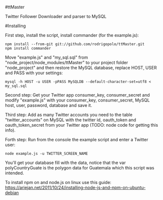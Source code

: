 #ttMaster

Twitter Follower Downloader and parser to MySQL


#Installing

First step, install the script, install commander (for the example.js):

```
npm install --from-git git://github.com/rodrigopolo/ttMaster.git
npm install commander
```

Move "example.js" and "my_sql.sql" from "node_project/node_modules/ttMaster" to your project folder "node_project" and then restore the MySQL database, replace HOST, USER and PASS with your settings:

```
mysql -h HOST -u USER -pPASS MySQLDB --default-character-set=utf8 < my_sql.sql
```

Second step: Get your Twitter app consumer_key, consumer_secret and modify "example.js" with your consumer_key, consumer_secret, MySQL host, user, password, database and save it.

Third step: Add as many Twitter accounts you need to the table "twitter_accounts" on MySQL with the twitter id, oauth_token and oauth_token_secret from your Twitter app (TODO: node code for getting this info).

Forth step: Run from the console the example script and enter a Twitter user:

```
node example.js -u TWITTER_SCREEN_NAME
```

You'll get your database fill with the data, notice that the var polyCountryGuate is the polygon data for Guatemala which this script was intended.

To install npm on and node.js on linux use this guide:
https://ariejan.net/2011/10/24/installing-node-js-and-npm-on-ubuntu-debian
